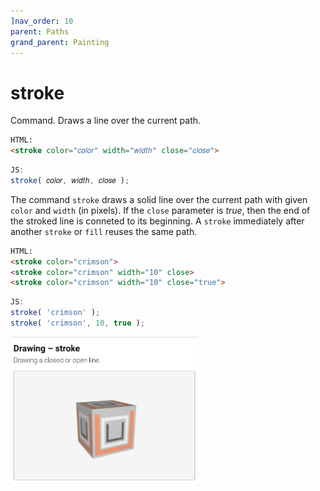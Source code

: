```yaml
---
]nav_order: 10
parent: Paths
grand_parent: Painting
---
```


# stroke

Command. Draws a line over the current path.

```html
HTML:
<stroke color="𝑐𝑜𝑙𝑜𝑟" width="𝑤𝑖𝑑𝑡ℎ" close="𝑐𝑙𝑜𝑠𝑒">
```
```js
JS:
stroke( 𝑐𝑜𝑙𝑜𝑟, 𝑤𝑖𝑑𝑡ℎ, 𝑐𝑙𝑜𝑠𝑒 );
```

The command `stroke` draws a solid line over the current path with given `color`
and `width` (in pixels). If the `close` parameter is *true*, then the end of the stroked line is conneted to its beginning. A `stroke` immediately after another `stroke` or `fill` reuses the same path.

```html
HTML:
<stroke color="crimson">
<stroke color="crimson" width="10" close>
<stroke color="crimson" width="10" close="true">
```
```js
JS:
stroke( 'crimson' );
stroke( 'crimson', 10, true );
```

[<kbd><img src="../../examples/snapshots/drawing-stroke.jpg" width="300"></kbd>](../../examples/drawing-stroke.html)
